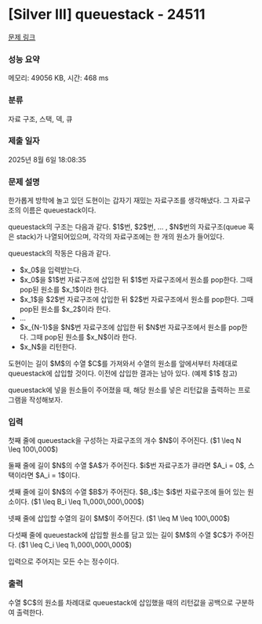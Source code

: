 # [Silver III] queuestack - 24511 

[문제 링크](https://www.acmicpc.net/problem/24511) 

### 성능 요약

메모리: 49056 KB, 시간: 468 ms

### 분류

자료 구조, 스택, 덱, 큐

### 제출 일자

2025년 8월 6일 18:08:35

### 문제 설명

<p>한가롭게 방학에 놀고 있던 도현이는 갑자기 재밌는 자료구조를 생각해냈다. 그 자료구조의 이름은 queuestack이다.</p>

<p>queuestack의 구조는 다음과 같다. $1$번, $2$번, ... , $N$번의 자료구조(queue 혹은 stack)가 나열되어있으며, 각각의 자료구조에는 한 개의 원소가 들어있다.</p>

<p>queuestack의 작동은 다음과 같다.</p>

<ul>
	<li>$x_0$을 입력받는다.</li>
	<li>$x_0$을 $1$번 자료구조에 삽입한 뒤 $1$번 자료구조에서 원소를 pop한다. 그때 pop된 원소를 $x_1$이라 한다.</li>
	<li>$x_1$을 $2$번 자료구조에 삽입한 뒤 $2$번 자료구조에서 원소를 pop한다. 그때 pop된 원소를 $x_2$이라 한다.</li>
	<li>...</li>
	<li>$x_{N-1}$을 $N$번 자료구조에 삽입한 뒤 $N$번 자료구조에서 원소를 pop한다. 그때 pop된 원소를 $x_N$이라 한다.</li>
	<li>$x_N$을 리턴한다.</li>
</ul>

<p>도현이는 길이 $M$의 수열 $C$를 가져와서 수열의 원소를 앞에서부터 차례대로 queuestack에 삽입할 것이다. 이전에 삽입한 결과는 남아 있다. (예제 $1$ 참고)</p>

<p>queuestack에 넣을 원소들이 주어졌을 때, 해당 원소를 넣은 리턴값을 출력하는 프로그램을 작성해보자.</p>

### 입력 

 <p>첫째 줄에 queuestack을 구성하는 자료구조의 개수 $N$이 주어진다. ($1 \leq N \leq 100\,000$)</p>

<p>둘째 줄에 길이 $N$의 수열 $A$가 주어진다. $i$번 자료구조가 큐라면 $A_i = 0$, 스택이라면 $A_i = 1$이다.</p>

<p>셋째 줄에 길이 $N$의 수열 $B$가 주어진다. $B_i$는 $i$번 자료구조에 들어 있는 원소이다. ($1 \leq B_i \leq 1\,000\,000\,000$)</p>

<p>넷째 줄에 삽입할 수열의 길이 $M$이 주어진다. ($1 \leq M \leq 100\,000$)</p>

<p>다섯째 줄에 queuestack에 삽입할 원소를 담고 있는 길이 $M$의 수열 $C$가 주어진다. ($1 \leq C_i \leq 1\,000\,000\,000$)</p>

<p>입력으로 주어지는 모든 수는 정수이다.</p>

### 출력 

 <p>수열 $C$의 원소를 차례대로 queuestack에 삽입했을 때의 리턴값을 공백으로 구분하여 출력한다.</p>


